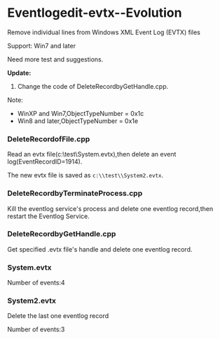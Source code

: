 # Eventlogedit-evtx--Evolution
Remove individual lines from Windows XML Event Log (EVTX) files

Support: Win7 and later

Need more test and suggestions.

**Update:**

1. Change the code of DeleteRecordbyGetHandle.cpp.

Note:

- WinXP and Win7,ObjectTypeNumber = 0x1c
- Win8 and later,ObjectTypeNumber = 0x1e


### DeleteRecordofFile.cpp

Read an evtx file(c:\\test\\System.evtx),then delete an event log(EventRecordID=1914).

The new evtx file is saved as `c:\\test\\System2.evtx`.

### DeleteRecordbyTerminateProcess.cpp

Kill the eventlog service's process and delete one eventlog record,then restart the Eventlog Service.

### DeleteRecordbyGetHandle.cpp

Get specified .evtx file's handle and delete one eventlog record.

### System.evtx

Number of events:4

### System2.evtx

Delete the last one eventlog record

Number of events:3
